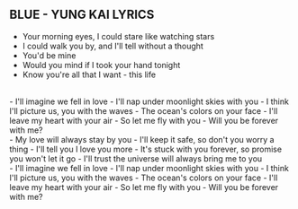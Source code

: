 ## BLUE - YUNG KAI LYRICS

- Your morning eyes, I could stare like watching stars
- I could walk you by, and I'll tell without a thought
- You'd be mine
- Would you mind if I took your hand tonight
- Know you're all that I want - this life
<br/> 
- I'll imagine we fell in love
- I'll nap under moonlight skies with you
- I think I'll picture us, you with the waves
- The ocean's colors on your face
- I'll leave my heart with your air
- So let me fly with you
- Will you be forever with me?
<br/> 
- My love will always stay by you
- I'll keep it safe, so don't you worry a thing
- I'll tell you I love you more
- It's stuck with you forever, so promise you won't let it go
- I'll trust the universe will always bring me to you
<br/> 
- I'll imagine we fell in love
- I'll nap under moonlight skies with you
- I think I'll picture us, you with the waves
- The ocean's colors on your face
- I'll leave my heart with your air
- So let me fly with you
- Will you be forever with me?
